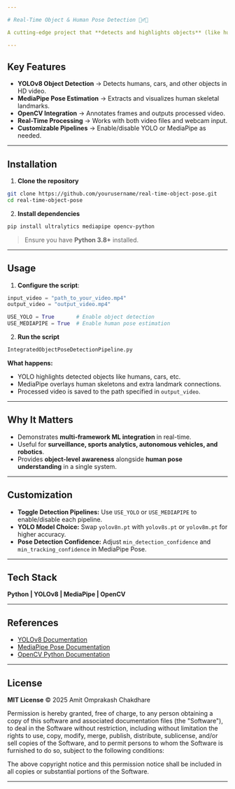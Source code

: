```yaml
---

# Real-Time Object & Human Pose Detection 🕵️‍♂️🚗

A cutting-edge project that **detects and highlights objects** (like humans, cars, etc.) using **YOLOv8**, while simultaneously tracking **human skeletal landmarks** using **MediaPipe Pose**. This demonstrates how combining multiple ML frameworks enables efficient **real-time object and pose analysis**.

---
```


## Key Features

* **YOLOv8 Object Detection** → Detects humans, cars, and other objects in HD video.
* **MediaPipe Pose Estimation** → Extracts and visualizes human skeletal landmarks.
* **OpenCV Integration** → Annotates frames and outputs processed video.
* **Real-Time Processing** → Works with both video files and webcam input.
* **Customizable Pipelines** → Enable/disable YOLO or MediaPipe as needed.

---

## Installation

1. **Clone the repository**

```bash
git clone https://github.com/yourusername/real-time-object-pose.git
cd real-time-object-pose
```

2. **Install dependencies**

```bash
pip install ultralytics mediapipe opencv-python
```

> Ensure you have **Python 3.8+** installed.

---

## Usage

1. **Configure the script**:

```python
input_video = "path_to_your_video.mp4"
output_video = "output_video.mp4"

USE_YOLO = True       # Enable object detection
USE_MEDIAPIPE = True  # Enable human pose estimation
```

2. **Run the script**

```bash
IntegratedObjectPoseDetectionPipeline.py
```

**What happens:**

* YOLO highlights detected objects like humans, cars, etc.
* MediaPipe overlays human skeletons and extra landmark connections.
* Processed video is saved to the path specified in `output_video`.

---

## Why It Matters

* Demonstrates **multi-framework ML integration** in real-time.
* Useful for **surveillance, sports analytics, autonomous vehicles, and robotics**.
* Provides **object-level awareness** alongside **human pose understanding** in a single system.

---

## Customization

* **Toggle Detection Pipelines:** Use `USE_YOLO` or `USE_MEDIAPIPE` to enable/disable each pipeline.
* **YOLO Model Choice:** Swap `yolov8n.pt` with `yolov8s.pt` or `yolov8m.pt` for higher accuracy.
* **Pose Detection Confidence:** Adjust `min_detection_confidence` and `min_tracking_confidence` in MediaPipe Pose.

---

## Tech Stack

**Python | YOLOv8 | MediaPipe | OpenCV**

---

## References

* [YOLOv8 Documentation](https://docs.ultralytics.com/)
* [MediaPipe Pose Documentation](https://drone-vis.readthedocs.io/en/latest/pose/mediapipe.html)
* [OpenCV Python Documentation](https://docs.opencv.org/4.x/d6/d00/tutorial_py_root.html)

---

## License

**MIT License** © 2025 Amit Omprakash Chakdhare

Permission is hereby granted, free of charge, to any person obtaining a copy
of this software and associated documentation files (the "Software"), to deal
in the Software without restriction, including without limitation the rights
to use, copy, modify, merge, publish, distribute, sublicense, and/or sell
copies of the Software, and to permit persons to whom the Software is
furnished to do so, subject to the following conditions:

The above copyright notice and this permission notice shall be included in all
copies or substantial portions of the Software.

---

